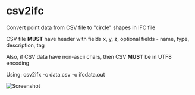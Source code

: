 # csv2ifc
Convert point data from CSV file to "circle" shapes in IFC file

CSV file **MUST** have header with fields x, y, z, optional fields - name, type, description, tag

Also, if CSV data have non-ascii chars, then CSV **MUST** be in UTF8 encoding


Using: csv2ifx -c data.csv -o ifcdata.out

![Screenshot](https://user-images.githubusercontent.com/1295497/165466241-d75d7f57-e297-433f-b3ac-6f75a956b447.png)
